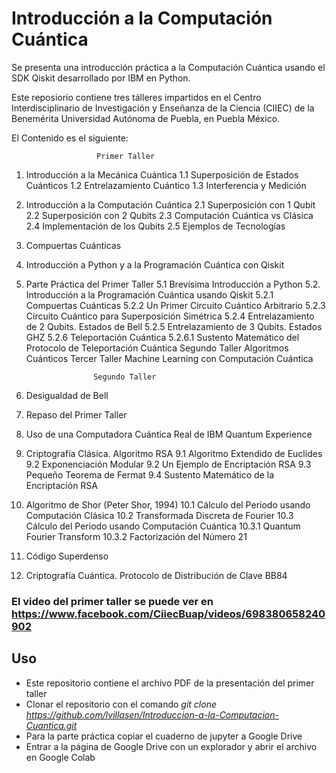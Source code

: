 # Introducción a la Computación Cuántica
Se presenta una introducción práctica a la Computación Cuántica usando el SDK Qiskit desarrollado por IBM en Python. 

Este reposiorio contiene tres tálleres impartidos en el Centro Interdisciplinario de Investigación y Enseñanza de la Ciencia (CIIEC) de la Benemérita Universidad Autónoma de Puebla, en Puebla México.

El Contenido es el siguiente:

                       Primer Taller
1. Introducción a la Mecánica Cuántica
1.1 Superposición de Estados Cuánticos
1.2 Entrelazamiento Cuántico
1.3 Interferencia y Medición
2. Introducción a la Computación Cuántica
2.1 Superposición con 1 Qubit
2.2 Superposición con 2 Qubits
2.3 Computación Cuántica vs Clásica
2.4 Implementación de los Qubits
2.5 Ejemplos de Tecnologías
3. Compuertas Cuánticas
4. Introducción a Python y a la Programación Cuántica con Qiskit
5. Parte Práctica del Primer Taller
5.1 Brevísima Introducción a Python
5.2. Introducción a la Programación Cuántica usando Qiskit
5.2.1 Compuertas Cuánticas
5.2.2 Un Primer Circuito Cuántico Arbitrario
5.2.3 Circuito Cuántico para Superposición Simétrica
5.2.4 Entrelazamiento de 2 Qubits. Estados de Bell
5.2.5 Entrelazamiento de 3 Qubits. Estados GHZ
5.2.6 Teleportación Cuántica
5.2.6.1 Sustento Matemático del Protocolo de Teleportación Cuántica
Segundo Taller
Algoritmos Cuánticos
Tercer Taller
Machine Learning con Computación Cuántica

                      Segundo Taller
6. Desigualdad de Bell
7. Repaso del Primer Taller
8. Uso de una Computadora Cuántica Real de IBM Quantum Experience
9. Criptografía Clásica. Algoritmo RSA
9.1 Algoritmo Extendido de Euclides
9.2 Exponenciación Modular
9.2 Un Ejemplo de Encriptación RSA
9.3 Pequeño Teorema de Fermat
9.4 Sustento Matemático de la Encriptación RSA
10. Algoritmo de Shor (Peter Shor, 1994)
10.1 Cálculo del Periodo usando Computación Clásica
10.2 Transformada Discreta de Fourier
10.3 Cálculo del Periodo usando Computación Cuántica
10.3.1 Quantum Fourier Transform
10.3.2 Factorización del Número 21
11. Código Superdenso
12. Criptografía Cuántica. Protocolo de Distribución de Clave BB84

### El video del primer taller se puede ver en https://www.facebook.com/CiiecBuap/videos/698380658240902

## Uso
- Este repositorio contiene el archivo PDF de la presentación del primer taller
- Clonar el repositorio con el comando *git clone https://github.com/lvillasen/Introduccion-a-la-Computacion-Cuantica.git*
- Para la parte práctica copiar el cuaderno de jupyter a Google Drive
- Entrar a la página de Google Drive con un explorador y abrir el archivo en Google Colab
